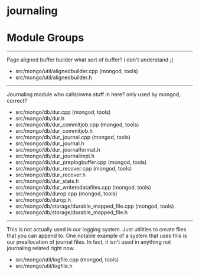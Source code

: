 # journaling

# Module Groups

-------------

Page aligned buffer builder   what sort of buffer? i don't understand ;(

- src/mongo/util/alignedbuilder.cpp   (mongod, tools)
- src/mongo/util/alignedbuilder.h

-------------

Journaling module   who calls/owns stuff in here? only used by mongod, correct?

- src/mongo/db/dur.cpp   (mongod, tools)
- src/mongo/db/dur.h
- src/mongo/db/dur\_commitjob.cpp   (mongod, tools)
- src/mongo/db/dur\_commitjob.h
- src/mongo/db/dur\_journal.cpp   (mongod, tools)
- src/mongo/db/dur\_journal.h
- src/mongo/db/dur\_journalformat.h
- src/mongo/db/dur\_journalimpl.h
- src/mongo/db/dur\_preplogbuffer.cpp   (mongod, tools)
- src/mongo/db/dur\_recover.cpp   (mongod, tools)
- src/mongo/db/dur\_recover.h
- src/mongo/db/dur\_stats.h
- src/mongo/db/dur\_writetodatafiles.cpp   (mongod, tools)
- src/mongo/db/durop.cpp   (mongod, tools)
- src/mongo/db/durop.h
- src/mongo/db/storage/durable\_mapped\_file.cpp   (mongod, tools)
- src/mongo/db/storage/durable\_mapped\_file.h

-------------

This is not actually used in our logging system. Just utilities to create files that you can  append to. One notable example of a system that uses this is our preallocation of journal files.  In fact, it isn't used in anything not journaling related right now.

- src/mongo/util/logfile.cpp   (mongod, tools)
- src/mongo/util/logfile.h
